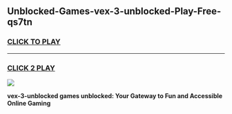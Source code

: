 
## Unblocked-Games-vex-3-unblocked-Play-Free-qs7tn
<h3>
<a href="https://premium76.site?title=vex-3-unblocked&ref=10A">CLICK TO PLAY</a></h3>
<hr>

<h3>
<a href="https://premium76.site?title=vex-3-unblocked&ref=10A">CLICK 2 PLAY</a>
  
</h3>

<a href="https://premium76.site?title=vex-3-unblocked&ref=10A"><img src="https://clearcache.store/games.png"></a>


**vex-3-unblocked games unblocked: Your Gateway to Fun and Accessible Online Gaming**
